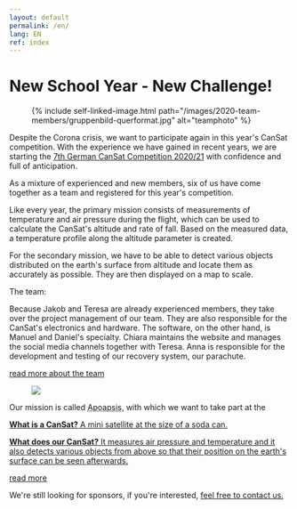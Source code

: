 ```yaml
---
layout: default
permalink: /en/
lang: EN
ref: index
---
```


# New School Year - New Challenge!

<figure class="center medium">
  {% include self-linked-image.html path="/images/2020-team-members/gruppenbild-querformat.jpg" alt="teamphoto" %}
</figure>


<p>Despite the Corona crisis, we want to participate again in this year's CanSat competition. With the experience we have gained in recent years, we are starting the <a href="https://www.cansat.de/wettbewerb-2020-21" target="__blank">7th German CanSat Competition 2020/21</a> with confidence and full of anticipation.</p> 

As a mixture of experienced and new members, six of us have come together as a team and registered for this year's competition.

Like every year, the primary mission consists of measurements of temperature and air pressure during the flight, which can be used to calculate the CanSat's altitude and rate of fall. Based on the measured data, a temperature profile along the altitude parameter is created.

For the secondary mission, we have to be able to detect various objects distributed on the earth's surface from altitude and locate them as accurately as possible. They are then displayed on a map to scale.

The team:

Because Jakob and Teresa are already experienced members, they take over the project management of our team. They are also responsible for the CanSat's electronics and hardware. 
The software, on the other hand, is Manuel and Daniel's specialty. 
Chiara maintains the website and manages the social media channels together with Teresa. 
Anna is responsible for the development and testing of our recovery system, our parachute. 

<p> <a href="{{ site.baseurl }}/en/team/" class="read-more">read more about the team</a> </p>

<div class="page-banner side-figure">
  <figure class="medium">
    <img src="{{ site.baseurl }}/images/logo-1024x512.png" />
  </figure>
  <div>
    <p>Our mission is called <abbr title="Apoapsis is an astronomical term: It describes the furthest point of an orbit from the central mass.">Apoapsis</abbr>, with which we want to take part at the <a href="https://cansat.de" target="_blank"German CanSat competition of 2020/21.</p>
    <p><strong>What is a CanSat?</strong> A mini satellite at the size of a soda can.</p><!--beverage can?-->
    <p><strong>What does our CanSat?</strong> It measures air pressure and temperature and it also detects various objects from above so that their position on the earth's surface can be seen afterwards.</p>
    <p><a href="{{ site.baseurl }}/en/about/" class="read-more">read more</a></p>
  </div>
</div>

<p>We're still looking for sponsors, if you're interested, <a href="mailto:{{ site.footer-links.email }}" target="_blank">feel free to contact us.</a></p>